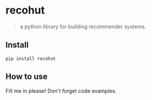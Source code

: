 # recohut
> a python library for building recommender systems.

## Install

`pip install recohut`

## How to use

Fill me in please! Don't forget code examples.